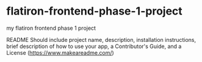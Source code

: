 # flatiron-frontend-phase-1-project
my flatiron frontend phase 1 project

README
Should include project name, description, installation instructions, brief description of how to use your app, a Contributor's Guide, and a License (https://www.makeareadme.com/)
